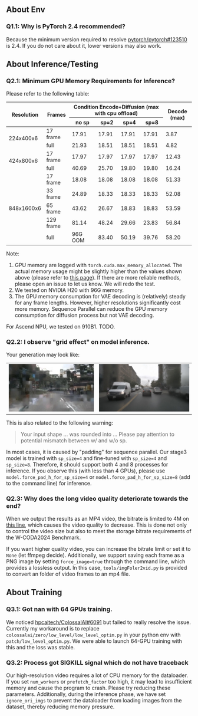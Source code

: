 ## About Env

### Q1.1: Why is PyTorch 2.4 recommended?

Because the minimum version required to resolve [pytorch/pytorch#123510](https://github.com/pytorch/pytorch/issues/123510) is 2.4. If you do not care about it, lower versions may also work.

## About Inference/Testing

### Q2.1: Minimum GPU Memory Requirements for Inference?

Please refer to the following table:

<table><thead>
  <tr>
    <th rowspan="2">Resolution</th>
    <th rowspan="2">Frames</th>
    <th colspan="4">Condition Encode+Diffusion (max with cpu offload)</th>
    <th rowspan="2">Decode (max)</th>
  </tr>
  <tr>
    <th>no sp</th>
    <th>sp=2</th>
    <th>sp=4</th>
    <th>sp=8</th>
  </tr></thead>
<tbody>
  <tr>
    <td rowspan="2">224x400x6</td>
    <td>17 frame</td>
    <td>17.91</td>
    <td>17.91</td>
    <td>17.91</td>
    <td>17.91</td>
    <td>3.87</td>
  </tr>
  <tr>
    <td>full</td>
    <td>21.93</td>
    <td>18.51</td>
    <td>18.51</td>
    <td>18.51</td>
    <td>4.82</td>
  </tr>
  <tr>
    <td rowspan="2">424x800x6</td>
    <td>17 frame</td>
    <td>17.97</td>
    <td>17.97</td>
    <td>17.97</td>
    <td>17.97</td>
    <td>12.43</td>
  </tr>
  <tr>
    <td>full</td>
    <td>40.69</td>
    <td>25.70</td>
    <td>19.80</td>
    <td>19.80</td>
    <td>16.24</td>
  </tr>
  <tr>
    <td rowspan="5">848x1600x6</td>
    <td>17 frame</td>
    <td>18.08</td>
    <td>18.08</td>
    <td>18.08</td>
    <td>18.08</td>
    <td>51.33</td>
  </tr>
  <tr>
    <td>33 frame</td>
    <td>24.89</td>
    <td>18.33</td>
    <td>18.33</td>
    <td>18.33</td>
    <td>52.08</td>
  </tr>
  <tr>
    <td>65 frame</td>
    <td>43.62</td>
    <td>26.67</td>
    <td>18.83</td>
    <td>18.83</td>
    <td>53.59</td>
  </tr>
  <tr>
    <td>129 frame</td>
    <td>81.14</td>
    <td>48.24</td>
    <td>29.66</td>
    <td>23.83</td>
    <td>56.84</td>
  </tr>
  <tr>
    <td>full</td>
    <td>96G OOM</td>
    <td>83.40</td>
    <td>50.19</td>
    <td>39.76</td>
    <td>58.20</td>
  </tr>
</tbody></table>

Note:
1. GPU memory are logged with `torch.cuda.max_memory_allocated`. The actual memory usage might be slightly higher than the values shown above (please refer to [this page](https://discuss.pytorch.org/t/pytorchs-torch-cuda-max-memory-allocated-showing-different-results-from-nvidia-smi/165706)). If there are more reliable methods, please open an issue to let us know. We will redo the test.
2. We tested on NVIDIA H20 with 96G memory.
3. The GPU memory consumption for VAE decoding is (relatively) steady for any frame lengths. However, higher resolutions significantly cost more memory. Sequence Parallel can reduce the GPU memory consumption for diffusion process but not VAE decoding.

For Ascend NPU, we tested on 910B1. TODO.

### Q2.2: I observe "grid effect" on model inference.

Your generation may look like:

<table><tbody>
  <tr>
    <td><img src=../assets/grid-effect-224.jpg width=350px></td>
    <td><img src=../assets/grid-effect-848.jpg width=370px></td>
  </tr>
</tbody>
</table>

This is also related to the following warning:

> Your input shape ... was rounded into ... Please pay attention to potential mismatch between w/ and w/o sp.

In most cases, it is caused by "padding" for sequence parallel. Our stage3 model is trained with `sp_size=4` and fine-tuned with `sp_size=4` and `sp_size=8`. Therefore, it should support both 4 and 8 processes for inference. If you observe this (with less than 4 GPUs), please use `model.force_pad_h_for_sp_size=4` or `model.force_pad_h_for_sp_size=8` (add to the command line) for inference.

### Q2.3: Why does the long video quality deteriorate towards the end?

When we output the results as an MP4 video, the bitrate is limited to 4M on [this line](https://github.com/flymin/MagicDriveDiT/blob/c7df9b68e811cf2d689494745593410dc99e5ddf/magicdrivedit/datasets/utils.py#L101), which causes the video quality to decrease. This is done not only to control the video size but also to meet the storage bitrate requirements of the W-CODA2024 Benchmark.

If you want higher quality video, you can increase the bitrate limit or set it to `None` (let ffmpeg decide). Additionally, we support saving each frame as a PNG image by setting `force_image=true` through the command line, which provides a lossless output. In this case, `tools/imgFoler2vid.py` is provided to convert an folder of video frames to an mp4 file.

## About Training
### Q3.1: Got nan with 64 GPUs training.

We noticed [hpcaitech/ColossalAI#6091](https://github.com/hpcaitech/ColossalAI/issues/6091) but failed to really resolve the issue. Currently my workaround is to replace `colossalai/zero/low_level/low_level_optim.py` in your python env with `patch/low_level_optim.py`. We were able to launch 64-GPU training with this and the loss was stable.

### Q3.2: Process got SIGKILL signal which do not have traceback

Our high-resolution video requires a lot of CPU memory for the dataloader. If you set `num_workers` or `prefetch_factor` too high, it may lead to insufficient memory and cause the program to crash. Please try reducing these parameters. Additionally, during the inference phase, we have set `ignore_ori_imgs` to prevent the dataloader from loading images from the dataset, thereby reducing memory pressure.

